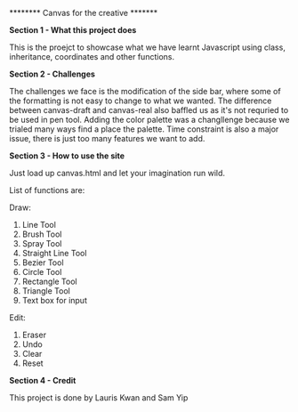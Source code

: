 ********   Canvas for the creative  *******

**Section 1 - What this project does**

This is the proejct to showcase what we have learnt Javascript using class, inheritance, coordinates and other functions.

**Section 2 - Challenges**

The challenges we face is the modification of the side bar, where some of the formatting is not easy to change to what we wanted.
The difference between canvas-draft and canvas-real also baffled us as it's not requried to be used in pen tool.
Adding the color palette was a changllenge because we trialed many ways find a place the palette.
Time constraint is also a major issue, there is just too many features we want to add. 

**Section 3 - How to use the site**

Just load up canvas.html and let your imagination run wild.

List of functions are:

Draw:
1. Line Tool
2. Brush Tool
3. Spray Tool
4. Straight Line Tool
5. Bezier Tool 
6. Circle Tool
7. Rectangle Tool
8. Triangle Tool
10. Text box for input

Edit:
1. Eraser
2. Undo
3. Clear
4. Reset 

  
 **Section 4 - Credit**
 
 This project is done by Lauris Kwan and Sam Yip


